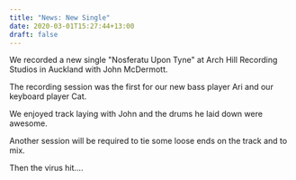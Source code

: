 ```yaml
---
title: "News: New Single"
date: 2020-03-01T15:27:44+13:00
draft: false
---
```



We recorded a new single "Nosferatu Upon Tyne" at Arch Hill Recording Studios in Auckland with John McDermott.

The recording session was the first for our new bass player Ari and our keyboard player Cat.

We enjoyed track laying with John and the drums he laid down were awesome.

Another session will be required to tie some loose ends on the track and to mix. 

Then the virus hit....



